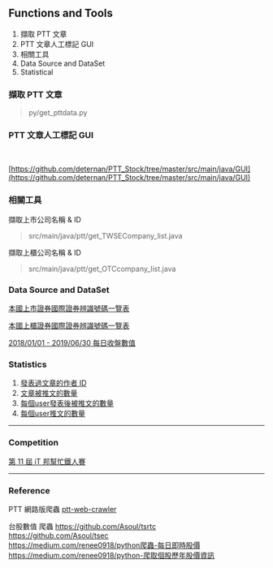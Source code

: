
## Functions and Tools
1) 擷取 PTT 文章 <br>
2) PTT 文章人工標記 GUI <br>
3) 相關工具 <br>
4) Data Source and DataSet <br>
5) Statistical <br>


### 擷取 PTT 文章 

> py/get_pttdata.py


### PTT 文章人工標記 GUI

<frame image> <br>

[https://github.com/deternan/PTT_Stock/tree/master/src/main/java/GUI](https://github.com/deternan/PTT_Stock/tree/master/src/main/java/GUI)


### 相關工具

擷取上市公司名稱 & ID

> src/main/java/ptt/get_TWSECompany_list.java

擷取上櫃公司名稱 & ID

> src/main/java/ptt/get_OTCcompany_list.java


### Data Source and DataSet
[本國上市證券國際證券辨識號碼一覽表](http://isin.twse.com.tw/isin/C_public.jsp?strMode=2) <br>

[本國上櫃證券國際證券辨識號碼一覽表](http://isin.twse.com.tw/isin/C_public.jsp?strMode=4) <br>

[2018/01/01 - 2019/06/30 每日收盤數值](https://github.com/deternan/PTT_Stock/tree/master/output/Values) <br> 


### Statistics


1) [發表過文章的作者 ID](https://github.com/deternan/PTT_Stock/blob/master/src/main/java/ptt/statistics/Statistical_AuthorsList.java) <br>
2) [文章被推文的數量](https://github.com/deternan/PTT_Stock/blob/master/src/main/java/ptt/statistics/Statistical_articlePush.java) <br>
3) [每個user發表後被推文的數量](https://github.com/deternan/PTT_Stock/blob/master/src/main/java/ptt/statistics/Statistical_NumofPushByAllAuthor.java) <br>
4) [每個user推文的數量](https://github.com/deternan/PTT_Stock/blob/master/src/main/java/ptt/statistics/Statistical_AuthorsPushedNumber.java) <br>

---
### Competition 
[第 11 屆 iT 邦幫忙鐵人賽](https://ithelp.ithome.com.tw/users/20119726/ironman/2138)

---

### Reference

PTT 網路版爬蟲
[ptt-web-crawler](https://github.com/jwlin/ptt-web-crawler#english_desc)

台股數值 爬蟲
https://github.com/Asoul/tsrtc <br>
https://github.com/Asoul/tsec <br>
https://medium.com/renee0918/python爬蟲-每日即時股價 <br>
https://medium.com/renee0918/python-爬取個股歷年股價資訊 <br>